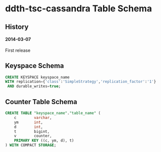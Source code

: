 ddth-tsc-cassandra Table Schema
===============================

## History ##

#### 2014-03-07 ####
First release

## Keyspace Schema ##

```sql
CREATE KEYSPACE keyspace_name
WITH replication={'class':'SimpleStrategy','replication_factor':'1'}
 AND durable_writes=true;
```


## Counter Table Schema ##

```sql
CREATE TABLE "keyspace_name"."table_name" (
    c        varchar,
    ym       int,
    d        int,
    t        bigint,
    v        counter,
    PRIMARY KEY ((c, ym, d), t)
) WITH COMPACT STORAGE;
```
